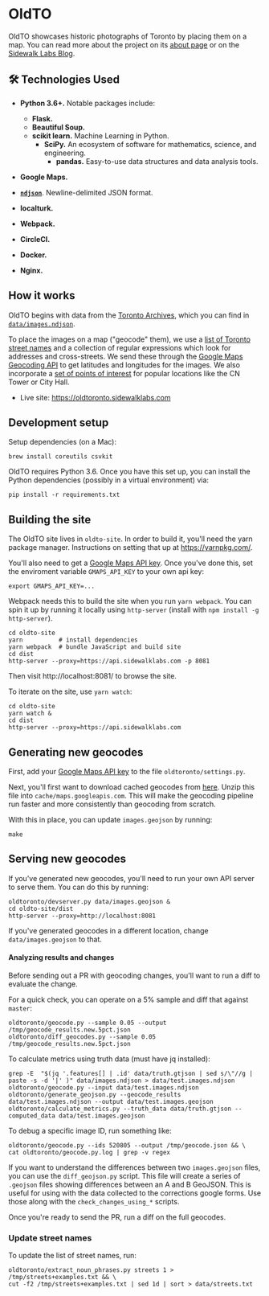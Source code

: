 # OldTO

OldTO showcases historic photographs of Toronto by placing them on a map.
You can read more about the project on its [about page][about] or on the
[Sidewalk Labs Blog][blog].

## :hammer_and_wrench: Technologies Used

- **Python 3.6+.** Notable packages include:
  - **Flask.**
  - **Beautiful Soup.**
  - **scikit learn.** Machine Learning in Python.
    - **SciPy.** An ecosystem of software for mathematics, science, and engineering.
      - **pandas.** Easy-to-use data structures and data analysis tools.
- **Google Maps.**
- [**`ndjson`**][ndjson]. Newline-delimited JSON format.
- **localturk.**
- **Webpack.**
- **CircleCI.**
- **Docker.**
- **Nginx.**

   [ndjson]: http://ndjson.org/


## How it works

OldTO begins with data from the [Toronto Archives][1], which you can find
in [`data/images.ndjson`](/data/images.ndjson).

To place the images on a map ("geocode" them), we use a [list of Toronto
street names](/data/streets.txt) and a collection of regular expressions
which look for addresses and cross-streets. We send these through the
[Google Maps Geocoding API][API] to get latitudes and longitudes for the
images. We also incorporate a [set of points of interest](/data/toronto-pois.osm.csv)
for popular locations like the CN Tower or City Hall.

* Live site: https://oldtoronto.sidewalklabs.com

## Development setup

Setup dependencies (on a Mac):

    brew install coreutils csvkit

OldTO requires Python 3.6. Once you have this set up, you can install the
Python dependencies (possibly in a virtual environment) via:

    pip install -r requirements.txt

## Building the site

The OldTO site lives in `oldto-site`. In order to build it, you'll need the
yarn package manager. Instructions on setting that up at https://yarnpkg.com/.

You'll also need to get a [Google Maps API key][api key]. Once you've done this,
set the enviroment variable `GMAPS_API_KEY` to your own api key:

    export GMAPS_API_KEY=...

Webpack needs this to build the site when you run `yarn webpack`. You can
spin it up by running it locally using `http-server` (install with
`npm install -g http-server`).

    cd oldto-site
    yarn          # install dependencies
    yarn webpack  # bundle JavaScript and build site
    cd dist
    http-server --proxy=https://api.sidewalklabs.com -p 8081

Then visit http://localhost:8081/ to browse the site.

To iterate on the site, use `yarn watch`:

    cd oldto-site
    yarn watch &
    cd dist
    http-server --proxy=https://api.sidewalklabs.com

## Generating new geocodes

First, add your [Google Maps API key][api key] to the file `oldtoronto/settings.py`.

Next, you'll first want to download cached geocodes from [here][cached-geocodes].
Unzip this file into `cache/maps.googleapis.com`. This will make the geocoding
pipeline run faster and more consistently than geocoding from scratch.

With this in place, you can update `images.geojson` by running:

    make

## Serving new geocodes

If you've generated new geocodes, you'll need to run your own API server to serve them.
You can do this by running:

    oldtoronto/devserver.py data/images.geojson &
    cd oldto-site/dist
    http-server --proxy=http://localhost:8081

If you've generated geocodes in a different location, change `data/images.geojson` to that.

#### Analyzing results and changes

Before sending out a PR with geocoding changes, you'll want to run a diff to evaluate the change.

For a quick check, you can operate on a 5% sample and diff that against `master`:

    oldtoronto/geocode.py --sample 0.05 --output /tmp/geocode_results.new.5pct.json
    oldtoronto/diff_geocodes.py --sample 0.05 /tmp/geocode_results.new.5pct.json

To calculate metrics using truth data (must have jq installed):

    grep -E  "$(jq '.features[] | .id' data/truth.gtjson | sed s/\"//g | paste -s -d '|' )" data/images.ndjson > data/test.images.ndjson
    oldtoronto/geocode.py --input data/test.images.ndjson
    oldtoronto/generate_geojson.py --geocode_results data/test.images.ndjson --output data/test.images.geojson
    oldtoronto/calculate_metrics.py --truth_data data/truth.gtjson --computed_data data/test.images.geojson

To debug a specific image ID, run something like:

    oldtoronto/geocode.py --ids 520805 --output /tmp/geocode.json && \
    cat oldtoronto/geocode.py.log | grep -v regex

If you want to understand the differences between two `images.geojson` files, you can
use the `diff_geojson.py` script. This file will create a series of `.geojson` files
showing differences between an A and B GeoJSON. This is useful for using with the
data collected to the corrections google forms. Use those along with the
`check_changes_using_*` scripts.

Once you're ready to send the PR, run a diff on the full geocodes.

### Update street names

To update the list of street names, run:

    oldtoronto/extract_noun_phrases.py streets 1 > /tmp/streets+examples.txt && \
    cut -f2 /tmp/streets+examples.txt | sed 1d | sort > data/streets.txt

[1]: https://www.toronto.ca/city-government/accountability-operations-customer-service/access-city-information-or-records/city-of-toronto-archives/
[m]: https://gencat.eloquent-systems.com/city-of-toronto-archives-m-public.html
[API]: https://developers.google.com/maps/documentation/geocoding/intro
[api key]: https://developers.google.com/maps/documentation/javascript/get-api-key
[image]: https://gencat.eloquent-systems.com/city-of-toronto-archives-m-permalink.html?key=571480
[file]: https://gencat.eloquent-systems.com/city-of-toronto-archives-m-permalink.html?key=348714
[GeoJSON]: http://geojson.org
[cached-geocodes]: https://drive.google.com/open?id=1F0J3RHUA1bVRJTJGlRKDuE_IVpb1BwQH
[about]: https://oldtoronto.sidewalklabs.com/about.html
[blog]: https://medium.com/sidewalk-talk/explore-toronto-through-historical-photos-one-block-at-a-time-2fbcd38b511a
